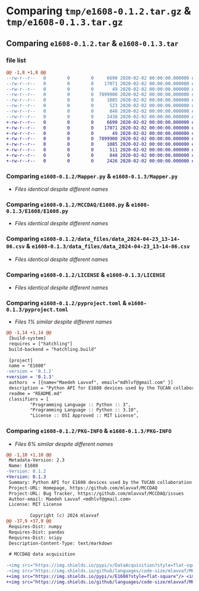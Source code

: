# Comparing `tmp/e1608-0.1.2.tar.gz` & `tmp/e1608-0.1.3.tar.gz`

## Comparing `e1608-0.1.2.tar` & `e1608-0.1.3.tar`

### file list

```diff
@@ -1,8 +1,8 @@
--rw-r--r--   0        0        0     6690 2020-02-02 00:00:00.000000 e1608-0.1.2/Mapper.py
--rw-r--r--   0        0        0    17071 2020-02-02 00:00:00.000000 e1608-0.1.2/MCCDAQ/E1608.py
--rw-r--r--   0        0        0       49 2020-02-02 00:00:00.000000 e1608-0.1.2/MCCDAQ/__init__.py
--rw-r--r--   0        0        0  7899900 2020-02-02 00:00:00.000000 e1608-0.1.2/data_files/data_2024-04-23_13-14-06.csv
--rw-r--r--   0        0        0     1085 2020-02-02 00:00:00.000000 e1608-0.1.2/LICENSE
--rw-r--r--   0        0        0      523 2020-02-02 00:00:00.000000 e1608-0.1.2/README.md
--rw-r--r--   0        0        0      848 2020-02-02 00:00:00.000000 e1608-0.1.2/pyproject.toml
--rw-r--r--   0        0        0     2438 2020-02-02 00:00:00.000000 e1608-0.1.2/PKG-INFO
+-rw-r--r--   0        0        0     6690 2020-02-02 00:00:00.000000 e1608-0.1.3/Mapper.py
+-rw-r--r--   0        0        0    17071 2020-02-02 00:00:00.000000 e1608-0.1.3/E1608/E1608.py
+-rw-r--r--   0        0        0       49 2020-02-02 00:00:00.000000 e1608-0.1.3/E1608/__init__.py
+-rw-r--r--   0        0        0  7899900 2020-02-02 00:00:00.000000 e1608-0.1.3/data_files/data_2024-04-23_13-14-06.csv
+-rw-r--r--   0        0        0     1085 2020-02-02 00:00:00.000000 e1608-0.1.3/LICENSE
+-rw-r--r--   0        0        0      511 2020-02-02 00:00:00.000000 e1608-0.1.3/README.md
+-rw-r--r--   0        0        0      848 2020-02-02 00:00:00.000000 e1608-0.1.3/pyproject.toml
+-rw-r--r--   0        0        0     2426 2020-02-02 00:00:00.000000 e1608-0.1.3/PKG-INFO
```

### Comparing `e1608-0.1.2/Mapper.py` & `e1608-0.1.3/Mapper.py`

 * *Files identical despite different names*

### Comparing `e1608-0.1.2/MCCDAQ/E1608.py` & `e1608-0.1.3/E1608/E1608.py`

 * *Files identical despite different names*

### Comparing `e1608-0.1.2/data_files/data_2024-04-23_13-14-06.csv` & `e1608-0.1.3/data_files/data_2024-04-23_13-14-06.csv`

 * *Files identical despite different names*

### Comparing `e1608-0.1.2/LICENSE` & `e1608-0.1.3/LICENSE`

 * *Files identical despite different names*

### Comparing `e1608-0.1.2/pyproject.toml` & `e1608-0.1.3/pyproject.toml`

 * *Files 1% similar despite different names*

```diff
@@ -1,14 +1,14 @@
 [build-system]
 requires = ["hatchling"]
 build-backend = "hatchling.build"
 
 [project]
 name = "E1608"
-version = '0.1.2'
+version = '0.1.3'
 authors  = [{name="Maedeh Lavvaf", email="mdhlvf@gmail.com" }]
 description = "Python API for E1608 devices used by the TUCAN collaboration."
 readme = "README.md"
 classifiers = [
         "Programming Language :: Python :: 3",
         "Programming Language :: Python :: 3.10",
         "License :: OSI Approved :: MIT License",
```

### Comparing `e1608-0.1.2/PKG-INFO` & `e1608-0.1.3/PKG-INFO`

 * *Files 6% similar despite different names*

```diff
@@ -1,10 +1,10 @@
 Metadata-Version: 2.3
 Name: E1608
-Version: 0.1.2
+Version: 0.1.3
 Summary: Python API for E1608 devices used by the TUCAN collaboration.
 Project-URL: Homepage, https://github.com/mlavvaf/MCCDAQ
 Project-URL: Bug Tracker, https://github.com/mlavvaf/MCCDAQ/issues
 Author-email: Maedeh Lavvaf <mdhlvf@gmail.com>
 License: MIT License
         
         Copyright (c) 2024 mlavvaf
@@ -37,9 +37,9 @@
 Requires-Dist: numpy
 Requires-Dist: pandas
 Requires-Dist: scipy
 Description-Content-Type: text/markdown
 
 # MCCDAQ data acquisition
 
-<img src="https://img.shields.io/pypi/v/DataAcquisition?style=flat-square"/> <img src="https://img.shields.io/pypi/format/MCCDAQ?style=flat-square"/> <img src="https://img.shields.io/github/languages/top/mlavvaf/MCCDAQ?style=flat-square"/>
-<img src="https://img.shields.io/github/languages/code-size/mlavvaf/MCCDAQ?style=flat-square"/> <img src="https://img.shields.io/pypi/l/MCCDAQ?style=flat-square"/> <img src="https://img.shields.io/github/last-commit/mlavvaf/MCCDAQ?style=flat-square"/>
+<img src="https://img.shields.io/pypi/v/E1608?style=flat-square"/> <img src="https://img.shields.io/pypi/format/E1608?style=flat-square"/> <img src="https://img.shields.io/github/languages/top/mlavvaf/MCCDAQ?style=flat-square"/>
+<img src="https://img.shields.io/github/languages/code-size/mlavvaf/MCCDAQ?style=flat-square"/> <img src="https://img.shields.io/pypi/l/E1608?style=flat-square"/> <img src="https://img.shields.io/github/last-commit/mlavvaf/MCCDAQ?style=flat-square"/>
```


